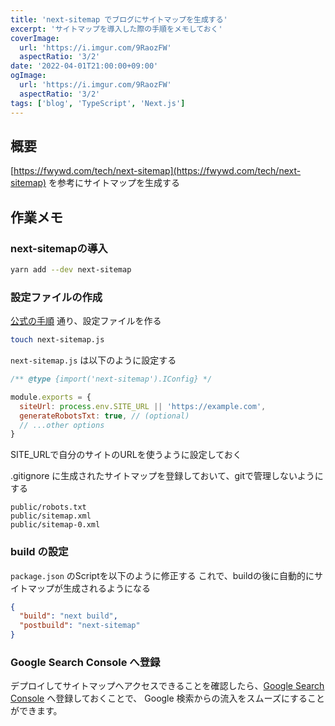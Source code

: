 ```yaml
---
title: 'next-sitemap でブログにサイトマップを生成する'
excerpt: 'サイトマップを導入した際の手順をメモしておく'
coverImage: 
  url: 'https://i.imgur.com/9RaozFW'
  aspectRatio: '3/2'
date: '2022-04-01T21:00:00+09:00'
ogImage:
  url: 'https://i.imgur.com/9RaozFW'
  aspectRatio: '3/2'
tags: ['blog', 'TypeScript', 'Next.js']
---
```


## 概要

[https://fwywd.com/tech/next-sitemap](https://fwywd.com/tech/next-sitemap) 
を参考にサイトマップを生成する

## 作業メモ
### next-sitemapの導入

```bash
yarn add --dev next-sitemap
```

### 設定ファイルの作成
[公式の手順](https://github.com/iamvishnusankar/next-sitemap) 通り、設定ファイルを作る

```bash
touch next-sitemap.js
```

`next-sitemap.js`  は以下のように設定する
```js
/** @type {import('next-sitemap').IConfig} */

module.exports = {
  siteUrl: process.env.SITE_URL || 'https://example.com',
  generateRobotsTxt: true, // (optional)
  // ...other options
}
```

SITE_URLで自分のサイトのURLを使うように設定しておく

.gitignore に生成されたサイトマップを登録しておいて、gitで管理しないようにする
```
public/robots.txt  
public/sitemap.xml  
public/sitemap-0.xml
```

### build の設定

`package.json` のScriptを以下のように修正する
これで、buildの後に自動的にサイトマップが生成されるようになる
```json
{
  "build": "next build",
  "postbuild": "next-sitemap"
}
```


### Google Search Console へ登録

デプロイしてサイトマップへアクセスできることを確認したら、[Google Search Console](https://search.google.com/search-console) へ登録しておくことで、 Google 検索からの流入をスムーズにすることができます。